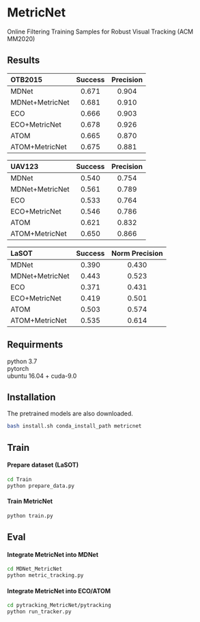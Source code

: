 # MetricNet
Online Filtering Training Samples for Robust Visual Tracking (ACM MM2020)

## Results
| OTB2015 | Success | Precision |
|:------- |:----------------:|:----------------:|
| MDNet           | 0.671 | 0.904|
| MDNet+MetricNet | 0.681 | 0.910 |
| ECO           | 0.666 | 0.903|
| ECO+MetricNet | 0.678 | 0.926 |
| ATOM           | 0.665 | 0.870|
| ATOM+MetricNet | 0.675 | 0.881 |

| UAV123 | Success | Precision |
|:------- |:----------------:|:----------------:|
| MDNet           | 0.540 | 0.754|
| MDNet+MetricNet | 0.561 | 0.789 |
| ECO           | 0.533 | 0.764|
| ECO+MetricNet | 0.546 | 0.786 |
| ATOM           | 0.621 | 0.832|
| ATOM+MetricNet | 0.650 | 0.866 |

| LaSOT | Success | Norm Precision |
|:------- |:----------------:|:----------------:|
| MDNet           | 0.390 | 0.430|
| MDNet+MetricNet | 0.443 | 0.523 |
| ECO           | 0.371 | 0.431|
| ECO+MetricNet | 0.419 | 0.501 |
| ATOM           | 0.503 | 0.574|
| ATOM+MetricNet | 0.535 | 0.614 |

## Requirments 
python 3.7  
pytorch  
ubuntu 16.04 + cuda-9.0  

## Installation
The pretrained models are also downloaded.
```bash
bash install.sh conda_install_path metricnet
```  



## Train
#### Prepare dataset (LaSOT)
```bash
cd Train
python prepare_data.py
```  
#### Train MetricNet
```bash
python train.py
```  
## Eval
#### Integrate MetricNet into MDNet
```bash
cd MDNet_MetricNet
python metric_tracking.py
```  
#### Integrate MetricNet into ECO/ATOM
```bash
cd pytracking_MetricNet/pytracking
python run_tracker.py
```  

